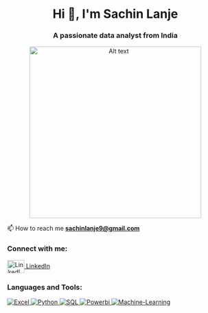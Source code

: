 <h1 align="center">Hi 👋, I'm Sachin Lanje</h1>
<h3 align="center">A passionate data analyst from India</h3>

<div align="center">
  <img src="https://user-images.githubusercontent.com/55389276/140866485-8fb1c876-9a8f-4d6a-98dc-08c4981eaf70.gif" alt="Alt text" width="400" />
</div>

📫 How to reach me **sachinlanje9@gmail.com**

<h3 align="left">Connect with me:</h3>
<p align="left">
  <a href="https://linkedin.com/in/sachin-lanje" target="blank">
    <img align="center" src="https://raw.githubusercontent.com/rahuldkjain/github-profile-readme-generator/master/src/images/icons/Social/linked-in-alt.svg" alt="LinkedIn" height="30" width="40" />
    LinkedIn
  </a>
</p>

<h3 align="left">Languages and Tools:</h3>
<p align="left"> 
  <a href="https://www.microsoft.com/en-us/microsoft-365/excel" target="_blank" rel="noreferrer"> 
    <img src="https://img.shields.io/badge/Excel-217346?style=flat&logo=microsoft-excel&logoColor=white" alt="Excel" />
  </a> 
  <a href="https://www.python.org" target="_blank" rel="noreferrer"> 
    <img src="https://img.shields.io/badge/Python-3776AB?style=flat&logo=python&logoColor=white" alt="Python" />
  </a> 
  <a href="https://www.microsoft.com/en-us/sql-server" target="_blank" rel="noreferrer"> 
    <img src="https://img.shields.io/badge/SQL-4479A1?style=flat&logo=Microsoft-SQL-Server&logoColor=white" alt="SQL" />
  </a> 
  <a href="https://powerbi.microsoft.com/" target="_blank" rel="noreferrer"> 
    <img src="https://img.shields.io/badge/PowerBI-F2C811?style=flat&logo=Power-BI&logoColor=black" alt="Powerbi" />
  </a> 
  <a href="https://scikit-learn.org/" target="_blank" rel="noreferrer"> 
    <img src="https://img.shields.io/badge/Machine%20Learning-08CC96?style=flat&logo=scikit-learn&logoColor=white" alt="Machine-Learning" />
  </a> 
</p>
